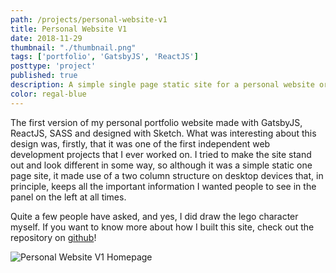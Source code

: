 ```yaml
---
path: /projects/personal-website-v1
title: Personal Website V1
date: 2018-11-29
thumbnail: "./thumbnail.png"
tags: ['portfolio', 'GatsbyJS', 'ReactJS']
posttype: 'project'
published: true
description: A simple single page static site for a personal website or portfolio
color: regal-blue
---
```


The first version of my personal portfolio website made with GatsbyJS, ReactJS, SASS and designed with Sketch. What was interesting about this design was, firstly, that it was one of the first independent web development projects that I ever worked on. I tried to make the site stand out and look different in some way, so although it was a simple static one page site, it made use of a two column structure on desktop devices that, in principle, keeps all the important information I wanted people to see in the panel on the left at all times.

Quite a few people have asked, and yes, I did draw the lego character myself. If you want to know more about how I built this site, check out the repository on [github](https://github.com/yp717/personalWebsite)!

![Personal Website V1 Homepage](/thumbnail.png)
